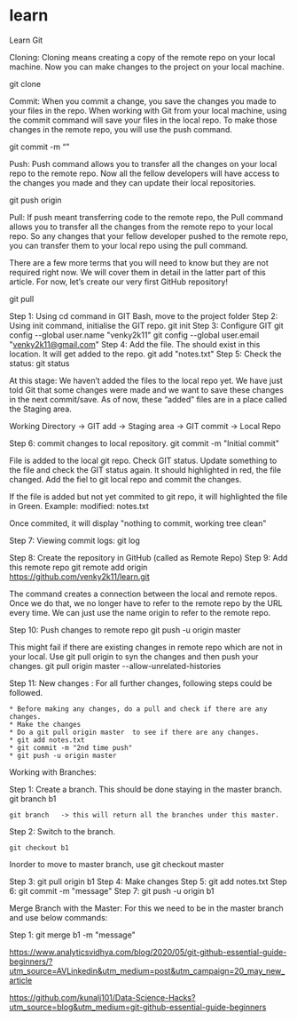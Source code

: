 # learn
Learn Git 


Cloning: Cloning means creating a copy of the remote repo on your local machine. Now you can make changes to the project on your local machine.

git clone <Repo-URL>

Commit: When you commit a change, you save the changes you made to your files in the repo. When working with Git from your local machine, using the commit command will save your files in the local repo. To make those changes in the remote repo, you will use the push command.

git commit -m “<commit message>”

Push: Push command allows you to transfer all the changes on your local repo to the remote repo. Now all the fellow developers will have access to the changes you made and they can update their local repositories.

git push origin <branch>


Pull: If push meant transferring code to the remote repo, the Pull command allows you to transfer all the changes from the remote repo to your local repo. So any changes that your fellow developer pushed to the remote repo, you can transfer them to your local repo using the pull command.

There are a few more terms that you will need to know but they are not required right now. We will cover them in detail in the latter part of this article. For now, let’s create our very first GitHub repository!

git pull <remote-repo>


Step 1: Using cd command in GIT Bash, move to the project folder
Step 2: Using init command, initialise the GIT repo. 
	git init
Step 3: Configure GIT
	git config --global user.name "venky2k11"
	git config --global user.email "venky2k11@gmail.com"
Step 4: Add the file. The should exist in this location. It will get added to the repo. 
	git add "notes.txt"
Step 5: Check the status:
	git status

At this stage: We haven’t added the files to the local repo yet. We have just told Git that some changes were made and we want to save these changes in the next commit/save. As of now, these “added” files are in a place called the Staging area. 

Working Directory -> GIT add -> Staging area -> GIT commit -> Local Repo

Step 6: commit changes to local repository.
	git commit -m "Initial commit"
	
File is added to the local git repo. Check GIT status. Update something to the file and check the GIT status again. It should highlighted in red, the file changed. 
Add the fiel to git local repo and commit the changes. 

If the file is added but not yet commited to git repo, it will highlighted the file in Green. Example: modified:   notes.txt

Once commited, it will display "nothing to commit, working tree clean"

Step 7: Viewing commit logs:
	git log
	
Step 8: Create the repository in GitHub (called as Remote Repo)
Step 9: Add this remote repo
	git remote add origin https://github.com/venky2k11/learn.git
	
The command creates a connection between the local and remote repos. Once we do that, we no longer have to refer to the remote repo by the URL every time. We can just use the name origin to refer to the remote repo.

Step 10: Push changes to remote repo 
	git push -u origin master

This might fail if there are existing changes in remote repo which are not in your local. 
Use git pull origin <branch-name> to syn the changes and then push your changes. 
	git pull origin master --allow-unrelated-histories 
	
Step 11: New changes : For all further changes, following steps could be followed. 
	
	* Before making any changes, do a pull and check if there are any changes. 
	* Make the changes
	* Do a git pull origin master  to see if there are any changes. 
	* git add notes.txt
	* git commit -m "2nd time push"
	* git push -u origin master


Working with Branches: 

Step 1: Create a branch. This should be done staying in the master branch. 
	git branch b1
	
	git branch   -> this will return all the branches under this master. 

Step 2: Switch to the branch. 
	
	git checkout b1 
	
Inorder to move to master branch, use git checkout master  

Step 3: git pull origin b1
Step 4: Make changes 
Step 5: git add notes.txt
Step 6: git commit -m "message"
Step 7: git push -u origin b1


Merge Branch with the Master:  For this we need to be in the master branch and use below commands:

Step 1: git merge b1 -m "message"

https://www.analyticsvidhya.com/blog/2020/05/git-github-essential-guide-beginners/?utm_source=AVLinkedin&utm_medium=post&utm_campaign=20_may_new_article

https://github.com/kunalj101/Data-Science-Hacks?utm_source=blog&utm_medium=git-github-essential-guide-beginners